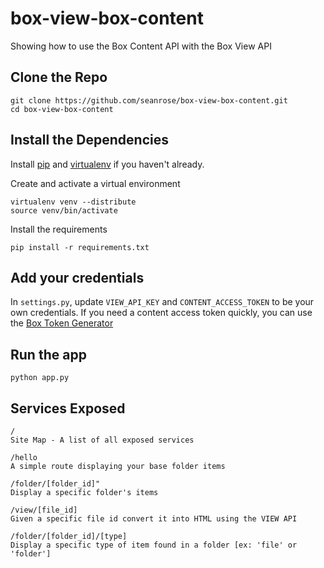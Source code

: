 
box-view-box-content
====================

Showing how to use the Box Content API with the Box View API

## Clone the Repo

    git clone https://github.com/seanrose/box-view-box-content.git
    cd box-view-box-content

## Install the Dependencies

Install [pip](http://www.pip-installer.org/en/latest/installing.html) and [virtualenv](http://www.virtualenv.org/en/latest/#installation) if you haven't already.

Create and activate a virtual environment

    virtualenv venv --distribute
    source venv/bin/activate

Install the requirements

    pip install -r requirements.txt

## Add your credentials

In `settings.py`, update `VIEW_API_KEY` and `CONTENT_ACCESS_TOKEN` to be your own credentials. If you need a content access token quickly, you can use the [Box Token Generator](https://box-token-generator.herokuapp.com/)

## Run the app

    python app.py
    
## Services Exposed 
    /
    Site Map - A list of all exposed services
    
    /hello
    A simple route displaying your base folder items 
    
    /folder/[folder_id]"
    Display a specific folder's items  
    
    /view/[file_id]
    Given a specific file id convert it into HTML using the VIEW API
    
    /folder/[folder_id]/[type]
    Display a specific type of item found in a folder [ex: 'file' or 'folder']


